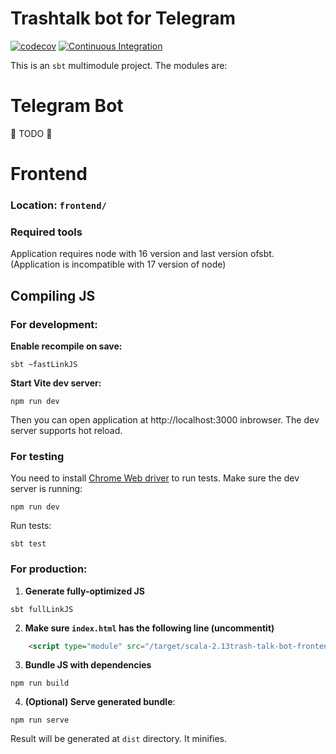 # Trashtalk bot for Telegram 
[![codecov](https://codecov.io/gh/nikololiahim/trash-talk-bot/branch/master/graph/badge.svg?token=DZ55VRRAF0)](https://codecov.io/gh/nikololiahim/trash-talk-bot)
[![Continuous Integration](https://github.com/nikololiahim/trash-talk-bot/actions/workflows/ci.yml/badge.svg)](https://github.com/nikololiahim/trash-talk-bot/actions/workflows/ci.yml)

This is an `sbt` multimodule project. The modules are:

# Telegram Bot
  🚧 TODO 🚧
# Frontend
### Location: `frontend/`

### Required tools
Application requires node with 16 version and last version ofsbt.
(Application is incompatible with 17 version of node)
## Compiling JS
### For development:
**Enable recompile on save:**
```
sbt ~fastLinkJS
```
**Start Vite dev server:**
```
npm run dev
```
Then you can open application at http://localhost:3000 inbrowser.
The dev server supports hot reload.
### For testing
You need to install [Chrome Web driver](https://wwwgregbrisebois.com/posts/chromedriver-in-wsl2/) to run tests.
Make sure the dev server is running:
```
npm run dev
```
Run tests:
```
sbt test
```
### For production:
1. **Generate fully-optimized JS**
```
sbt fullLinkJS
```
2. **Make sure `index.html` has the following line (uncommentit)**
```html
    <script type="module" src="/target/scala-2.13trash-talk-bot-frontend-opt/main.js"></script>
```
3. **Bundle JS with dependencies**
```
npm run build
```
4. **(Optional) Serve generated bundle**:
```
npm run serve
```
Result will be generated at `dist` directory. It minifies.